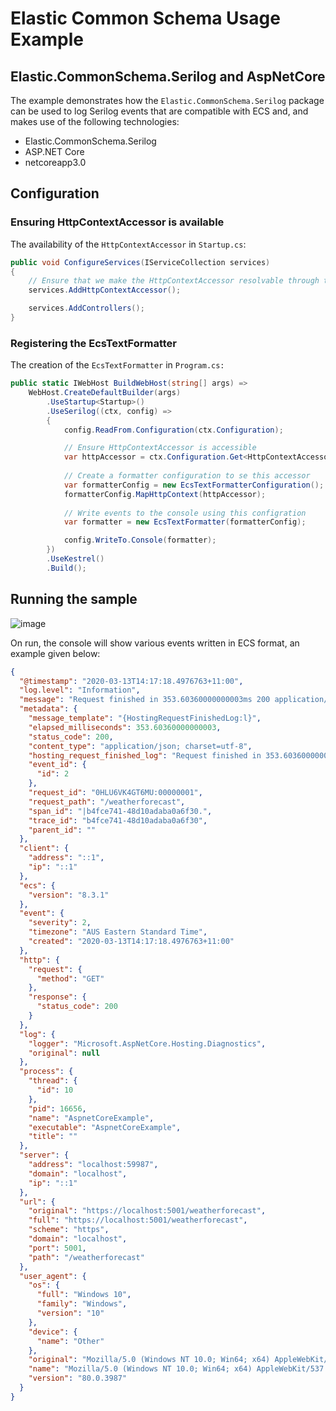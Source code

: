# Elastic Common Schema Usage Example

## Elastic.CommonSchema.Serilog and AspNetCore

 The example demonstrates how the `Elastic.CommonSchema.Serilog` package can be used to log Serilog events that are compatible with ECS and, and makes use of the following technologies:

 - Elastic.CommonSchema.Serilog 
 - ASP.NET Core
 - netcoreapp3.0
 
## Configuration

### Ensuring HttpContextAccessor is available

The availability of the `HttpContextAccessor` in `Startup.cs`:

```csharp
public void ConfigureServices(IServiceCollection services)
{
	// Ensure that we make the HttpContextAccessor resolvable through the configuration
	services.AddHttpContextAccessor();

	services.AddControllers();
}
```

### Registering the EcsTextFormatter

The creation of the `EcsTextFormatter` in `Program.cs:`

```csharp
public static IWebHost BuildWebHost(string[] args) =>
	WebHost.CreateDefaultBuilder(args)
		.UseStartup<Startup>()
		.UseSerilog((ctx, config) =>
		{
			config.ReadFrom.Configuration(ctx.Configuration);

			// Ensure HttpContextAccessor is accessible
			var httpAccessor = ctx.Configuration.Get<HttpContextAccessor>();
			
			// Create a formatter configuration to se this accessor
			var formatterConfig = new EcsTextFormatterConfiguration();
			formatterConfig.MapHttpContext(httpAccessor);
			
			// Write events to the console using this configration
			var formatter = new EcsTextFormatter(formatterConfig);

			config.WriteTo.Console(formatter);
		})
		.UseKestrel()
		.Build();
```

## Running the sample

![image](https://user-images.githubusercontent.com/148974/76587014-ac34c400-6536-11ea-9e55-c062447a7f6f.png)

On run, the console will show various events written in ECS format, an example given below:

```json
{
  "@timestamp": "2020-03-13T14:17:18.4976763+11:00",
  "log.level": "Information",
  "message": "Request finished in 353.60360000000003ms 200 application/json; charset=utf-8",
  "metadata": {
    "message_template": "{HostingRequestFinishedLog:l}",
    "elapsed_milliseconds": 353.60360000000003,
    "status_code": 200,
    "content_type": "application/json; charset=utf-8",
    "hosting_request_finished_log": "Request finished in 353.60360000000003ms 200 application/json; charset=utf-8",
    "event_id": {
      "id": 2
    },
    "request_id": "0HLU6VK4GT6MU:00000001",
    "request_path": "/weatherforecast",
    "span_id": "|b4fce741-48d10adaba0a6f30.",
    "trace_id": "b4fce741-48d10adaba0a6f30",
    "parent_id": ""
  },
  "client": {
    "address": "::1",
    "ip": "::1"
  },
  "ecs": {
    "version": "8.3.1"
  },
  "event": {
    "severity": 2,
    "timezone": "AUS Eastern Standard Time",
    "created": "2020-03-13T14:17:18.4976763+11:00"
  },
  "http": {
    "request": {
      "method": "GET"
    },
    "response": {
      "status_code": 200
    }
  },
  "log": {
    "logger": "Microsoft.AspNetCore.Hosting.Diagnostics",
    "original": null
  },
  "process": {
    "thread": {
      "id": 10
    },
    "pid": 16656,
    "name": "AspnetCoreExample",
    "executable": "AspnetCoreExample",
    "title": ""
  },
  "server": {
    "address": "localhost:59987",
    "domain": "localhost",
    "ip": "::1"
  },
  "url": {
    "original": "https://localhost:5001/weatherforecast",
    "full": "https://localhost:5001/weatherforecast",
    "scheme": "https",
    "domain": "localhost",
    "port": 5001,
    "path": "/weatherforecast"
  },
  "user_agent": {
    "os": {
      "full": "Windows 10",
      "family": "Windows",
      "version": "10"
    },
    "device": {
      "name": "Other"
    },
    "original": "Mozilla/5.0 (Windows NT 10.0; Win64; x64) AppleWebKit/537.36 (KHTML, like Gecko) Chrome/80.0.3987.132 Safari/537.36",
    "name": "Mozilla/5.0 (Windows NT 10.0; Win64; x64) AppleWebKit/537.36 (KHTML, like Gecko) Chrome/80.0.3987.132 Safari/537.36",
    "version": "80.0.3987"
  }
}
```